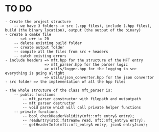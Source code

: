 # TO DO
    - Create the project structure
        -- we have 3 folders -> src (.cpp files), include (.hpp files), build (the binary location), output (the output of the binary)
    - Create a cmake file
        -- set c++ to 20 
        -- delete existing build folder
        -- create output folder
        -- compile all the files from src + headers
        -- catch existing errors
    - include headers => mft.hpp for the structure of the MFT entry
                      => mft_parser.hpp for the parser logic
                      => utils/logger.hpp for the logging to see everything is going alright
                      => utils/json_converter.hpp for the json convertor
    - src folder => the implementation of all the hpp files
    
    - the whole strcuture of the class mft_parser is: 
        -- public functions
            -- mft_parser constructor with filepath and outputpath
            -- mft_parser destructor
            -- void parse which will call private helper functions
        -- private functions
            -- bool checkHeaderValidity(mft::mft_entry& entry);
            -- readEntry(std::fstream& read, mft::mft_entry& entry);
            -- getHeaderInfo(mft::mft_entry& entry, json& entryJson);
